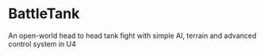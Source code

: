 # BattleTank
An open-world head to head tank fight with simple AI, terrain and advanced control system in U4
